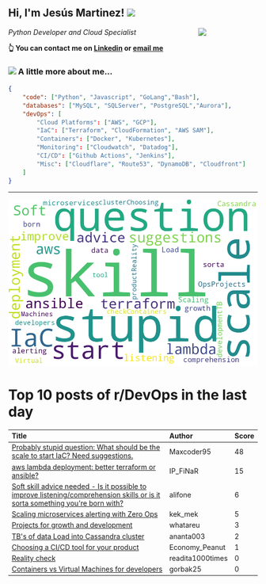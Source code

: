 <!--
**jmartinezl/jmartinezl** is a ✨ _special_ ✨ repository because its `README.md` (this file) appears on your GitHub profile.

Here are some ideas to get you started:

- 🔭 I’m currently working on ...
- 🌱 I’m currently learning ...
- 👯 I’m looking to collaborate on ...
- 🤔 I’m looking for help with ...
- 💬 Ask me about ...
- 📫 How to reach me: ...
- 😄 Pronouns: ...
- ⚡ Fun fact: ...
-->

<h2>Hi, I'm Jesús Martinez! <img src="https://media.giphy.com/media/WUlplcMpOCEmTGBtBW/giphy.gif" width="30"> </h2>
<img align='right' src="https://media.giphy.com/media/NytMLKyiaIh6VH9SPm/giphy.gif" width="120">
<p><em>Python Developer and Cloud Specialist
</em></p>

**👆 You can contact me on [Linkedin](https://www.linkedin.com/in/jes%C3%BAs-martinez-2b7b10104/) or [email me](mailto:jesus.mtz.lorenzo@gmail.com)**

### <img src="https://media.giphy.com/media/VgCDAzcKvsR6OM0uWg/giphy.gif" width="50"> A little more about me...  

```json
{
    "code": ["Python", "Javascript", "GoLang","Bash"],
    "databases": ["MySQL", "SQLServer", "PostgreSQL","Aurora"],
    "devOps": [
        "Cloud Platforms": ["AWS", "GCP"],
        "IaC": ["Terraform", "CloudFormation", "AWS SAM"],
        "Containers": ["Docker", "Kubernetes"],
        "Monitoring": ["Cloudwatch", "Datadog"],
        "CI/CD": ["Github Actions", "Jenkins"],
        "Misc": ["Cloudflare", "Route53", "DynamoDB", "Cloudfront"]
    ]
}
```
---

![Wordcloud](./cloud.png)

# Top 10 posts of r/DevOps in the last day

| Title | Author | Score |
|:---|:---|:---|
| [Probably stupid question: What should be the scale to start IaC? Need suggestions.](https://www.reddit.com/r/devops/comments/11bx94a/probably_stupid_question_what_should_be_the_scale/) | Maxcoder95 | 48 |
| [aws lambda deployment: better terraform or ansible?](https://www.reddit.com/r/devops/comments/11br4b9/aws_lambda_deployment_better_terraform_or_ansible/) | IP_FiNaR | 15 |
| [Soft skill advice needed - Is it possible to improve listening/comprehension skills or is it sorta something you're born with?](https://www.reddit.com/r/devops/comments/11bu7ad/soft_skill_advice_needed_is_it_possible_to/) | alifone | 6 |
| [Scaling microservices alerting with Zero Ops](https://www.reddit.com/r/devops/comments/11bqat0/scaling_microservices_alerting_with_zero_ops/) | kek_mek | 5 |
| [Projects for growth and development](https://www.reddit.com/r/devops/comments/11c3iqu/projects_for_growth_and_development/) | whatareu | 3 |
| [TB's of data Load into Cassandra cluster](https://www.reddit.com/r/devops/comments/11ce059/tbs_of_data_load_into_cassandra_cluster/) | ananta003 | 2 |
| [Choosing a CI/CD tool for your product](https://www.reddit.com/r/devops/comments/11cd32e/choosing_a_cicd_tool_for_your_product/) | Economy_Peanut | 1 |
| [Reality check](https://www.reddit.com/r/devops/comments/11bl36l/reality_check/) | readita1000times | 0 |
| [Containers vs Virtual Machines for developers](https://www.reddit.com/r/devops/comments/11bk5al/containers_vs_virtual_machines_for_developers/) | gorbak25 | 0 |
